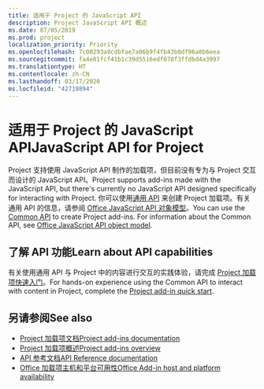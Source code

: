 ```yaml
---
title: 适用于 Project 的 JavaScript API
description: Project JavaScript API 概述
ms.date: 07/05/2019
ms.prod: project
localization_priority: Priority
ms.openlocfilehash: 7c00293a9cdbfae7a06b9f4fb43b0df96a8b6eea
ms.sourcegitcommit: fa4e81fcf41b1c39d5516edf078f3ffdbd4a3997
ms.translationtype: HT
ms.contentlocale: zh-CN
ms.lasthandoff: 03/17/2020
ms.locfileid: "42719894"
---
```

# <a name="javascript-api-for-project"></a><span data-ttu-id="a44f2-103">适用于 Project 的 JavaScript API</span><span class="sxs-lookup"><span data-stu-id="a44f2-103">JavaScript API for Project</span></span>

<span data-ttu-id="a44f2-104">Project 支持使用 JavaScript API 制作的加载项，但目前没有专为与 Project 交互而设计的 JavaScript API。</span><span class="sxs-lookup"><span data-stu-id="a44f2-104">Project supports add-ins made with the JavaScript API, but there's currently no JavaScript API designed specifically for interacting with Project.</span></span> <span data-ttu-id="a44f2-105">你可以使用[通用 API](/javascript/api/office) 来创建 Project 加载项。有关通用 API 的信息，请参阅 [Office JavaScript API 对象模型](../../develop/office-javascript-api-object-model.md)。</span><span class="sxs-lookup"><span data-stu-id="a44f2-105">You can use the [Common API](/javascript/api/office) to create Project add-ins. For information about the Common API, see [Office JavaScript API object model](../../develop/office-javascript-api-object-model.md).</span></span> 

## <a name="learn-about-api-capabilities"></a><span data-ttu-id="a44f2-106">了解 API 功能</span><span class="sxs-lookup"><span data-stu-id="a44f2-106">Learn about API capabilities</span></span>

<span data-ttu-id="a44f2-107">有关使用通用 API 与 Project 中的内容进行交互的实践体验，请完成 [Project 加载项快速入门](../../quickstarts/project-quickstart.md)。</span><span class="sxs-lookup"><span data-stu-id="a44f2-107">For hands-on experience using the Common API to interact with content in Project, complete the [Project add-in quick start](../../quickstarts/project-quickstart.md).</span></span> 

## <a name="see-also"></a><span data-ttu-id="a44f2-108">另请参阅</span><span class="sxs-lookup"><span data-stu-id="a44f2-108">See also</span></span>

- [<span data-ttu-id="a44f2-109">Project 加载项文档</span><span class="sxs-lookup"><span data-stu-id="a44f2-109">Project add-ins documentation</span></span>](../../project/index.md)
- [<span data-ttu-id="a44f2-110">Project 加载项概述</span><span class="sxs-lookup"><span data-stu-id="a44f2-110">Project add-ins overview</span></span>](../../project/project-add-ins.md)
- [<span data-ttu-id="a44f2-111">API 参考文档</span><span class="sxs-lookup"><span data-stu-id="a44f2-111">API Reference documentation</span></span>](../javascript-api-for-office.md)
- [<span data-ttu-id="a44f2-112">Office 加载项主机和平台可用性</span><span class="sxs-lookup"><span data-stu-id="a44f2-112">Office Add-in host and platform availability</span></span>](../../overview/office-add-in-availability.md)
